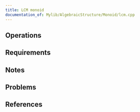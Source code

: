 ```yaml
---
title: LCM monoid
documentation_of: Mylib/AlgebraicStructure/Monoid/lcm.cpp
---
```


## Operations

## Requirements

## Notes

## Problems

## References
